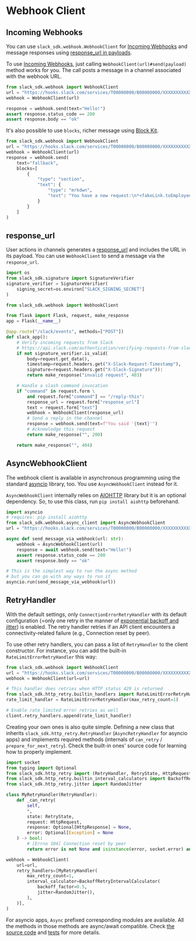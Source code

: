 # Webhook Client

## Incoming Webhooks

You can use `slack_sdk.webhook.WebhookClient` for [Incoming
Webhooks](https://api.slack.com/messaging/webhooks) and message
responses using [response_url in
payloads](https://api.slack.com/interactivity/handling#message_responses).

To use [Incoming Webhooks](https://api.slack.com/messaging/webhooks),
just calling `WebhookClient(url)#send(payload)` method works for you.
The call posts a message in a channel associated with the webhook URL.

``` python
from slack_sdk.webhook import WebhookClient
url = "https://hooks.slack.com/services/T00000000/B00000000/XXXXXXXXXXXXXXXXXXXXXXXX"
webhook = WebhookClient(url)

response = webhook.send(text="Hello!")
assert response.status_code == 200
assert response.body == "ok"
```

It's also possible to use `blocks`, richer message using [Block
Kit](https://api.slack.com/block-kit).

``` python
from slack_sdk.webhook import WebhookClient
url = "https://hooks.slack.com/services/T00000000/B00000000/XXXXXXXXXXXXXXXXXXXXXXXX"
webhook = WebhookClient(url)
response = webhook.send(
    text="fallback",
    blocks=[
        {
            "type": "section",
            "text": {
                "type": "mrkdwn",
                "text": "You have a new request:\n*<fakeLink.toEmployeeProfile.com|Fred Enriquez - New device request>*"
            }
        }
    ]
)
```

## response_url

User actions in channels generates a
[response_url](https://api.slack.com/interactivity/handling#message_responses)
and includes the URL in its payload. You can use `WebhookClient` to send
a message via the `response_url`.

``` python
import os
from slack_sdk.signature import SignatureVerifier
signature_verifier = SignatureVerifier(
    signing_secret=os.environ["SLACK_SIGNING_SECRET"]
)

from slack_sdk.webhook import WebhookClient

from flask import Flask, request, make_response
app = Flask(__name__)

@app.route("/slack/events", methods=["POST"])
def slack_app():
    # Verify incoming requests from Slack
    # https://api.slack.com/authentication/verifying-requests-from-slack
    if not signature_verifier.is_valid(
        body=request.get_data(),
        timestamp=request.headers.get("X-Slack-Request-Timestamp"),
        signature=request.headers.get("X-Slack-Signature")):
        return make_response("invalid request", 403)

    # Handle a slash command invocation
    if "command" in request.form \
        and request.form["command"] == "/reply-this":
        response_url = request.form["response_url"]
        text = request.form["text"]
        webhook = WebhookClient(response_url)
        # Send a reply in the channel
        response = webhook.send(text=f"You said '{text}'")
        # Acknowledge this request
        return make_response("", 200)

    return make_response("", 404)
```

## AsyncWebhookClient

The webhook client is available in asynchronous programming using the
standard [asyncio](https://docs.python.org/3/library/asyncio.html)
library, too. You use `AsyncWebhookClient` instead for it.

`AsyncWebhookClient` internally relies on
[AIOHTTP](https://docs.aiohttp.org/en/stable/) library but it is an
optional dependency. So, to use this class, run `pip install aiohttp`
beforehand.

``` python
import asyncio
# requires: pip install aiohttp
from slack_sdk.webhook.async_client import AsyncWebhookClient
url = "https://hooks.slack.com/services/T00000000/B00000000/XXXXXXXXXXXXXXXXXXXXXXXX"

async def send_message_via_webhook(url: str):
    webhook = AsyncWebhookClient(url)
    response = await webhook.send(text="Hello!")
    assert response.status_code == 200
    assert response.body == "ok"

# This is the simplest way to run the async method
# but you can go with any ways to run it
asyncio.run(send_message_via_webhook(url))
```

## RetryHandler

With the default settings, only `ConnectionErrorRetryHandler` with its
default configuration (=only one retry in the manner of [exponential
backoff and
jitter](https://aws.amazon.com/blogs/architecture/exponential-backoff-and-jitter/))
is enabled. The retry handler retries if an API client encounters a
connectivity-related failure (e.g., Connection reset by peer).

To use other retry handlers, you can pass a list of `RetryHandler` to
the client constructor. For instance, you can add the built-in
`RateLimitErrorRetryHandler` this way:

``` python
from slack_sdk.webhook import WebhookClient
url = "https://hooks.slack.com/services/T00000000/B00000000/XXXXXXXXXXXXXXXXXXXXXXXX"
webhook = WebhookClient(url=url)

# This handler does retries when HTTP status 429 is returned
from slack_sdk.http_retry.builtin_handlers import RateLimitErrorRetryHandler
rate_limit_handler = RateLimitErrorRetryHandler(max_retry_count=1)

# Enable rate limited error retries as well
client.retry_handlers.append(rate_limit_handler)
```

Creating your own ones is also quite simple. Defining a new class that
inherits `slack_sdk.http_retry.RetryHandler` (`AsyncRetryHandler` for
asyncio apps) and implements required methods (internals of `can_retry`
/ `prepare_for_next_retry`). Check the built-in ones' source code for
learning how to properly implement.

``` python
import socket
from typing import Optional
from slack_sdk.http_retry import (RetryHandler, RetryState, HttpRequest, HttpResponse)
from slack_sdk.http_retry.builtin_interval_calculators import BackoffRetryIntervalCalculator
from slack_sdk.http_retry.jitter import RandomJitter

class MyRetryHandler(RetryHandler):
    def _can_retry(
        self,
        *,
        state: RetryState,
        request: HttpRequest,
        response: Optional[HttpResponse] = None,
        error: Optional[Exception] = None
    ) -> bool:
        # [Errno 104] Connection reset by peer
        return error is not None and isinstance(error, socket.error) and error.errno == 104

webhook = WebhookClient(
    url=url,
    retry_handlers=[MyRetryHandler(
        max_retry_count=1,
        interval_calculator=BackoffRetryIntervalCalculator(
            backoff_factor=0.5,
            jitter=RandomJitter(),
        ),
    )],
)
```

For asyncio apps, `Async` prefixed corresponding modules are available.
All the methods in those methods are async/await compatible. Check [the
source
code](https://github.com/slackapi/python-slack-sdk/blob/main/slack_sdk/http_retry/async_handler.py)
and
[tests](https://github.com/slackapi/python-slack-sdk/blob/main/tests/slack_sdk_async/web/test_async_web_client_http_retry.py)
for more details.
